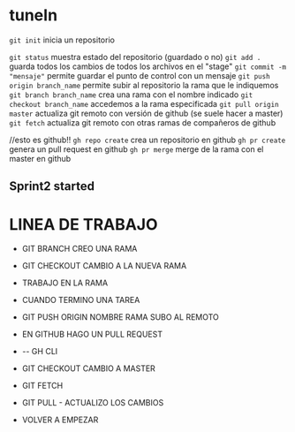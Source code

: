 # tuneIn

`git init` inicia un repositorio

`git status` muestra estado del repositorio (guardado o no)
`git add .` guarda todos los cambios de todos los archivos en el "stage"
`git commit -m "mensaje"` permite guardar el punto de control con un mensaje
`git push origin branch_name` permite subir al repositorio la rama que le indiquemos
`git branch branch_name` crea una rama con el nombre indicado
`git checkout branch_name` accedemos a la rama especificada
`git pull origin master` actualiza git remoto con versión de github (se suele hacer a master)
`git fetch` actualiza git remoto con otras ramas de compañeros de github

//esto es github!!
`gh repo create` crea un repositorio en github
`gh pr create` genera un pull request en github
`gh pr merge` merge de la rama con el master en github

## Sprint2 started

# LINEA DE TRABAJO

- GIT BRANCH CREO UNA RAMA
- GIT CHECKOUT CAMBIO A LA NUEVA RAMA

- TRABAJO EN LA RAMA
- CUANDO TERMINO UNA TAREA

- GIT PUSH ORIGIN NOMBRE RAMA SUBO AL REMOTO
- EN GITHUB HAGO UN PULL REQUEST

- -- GH CLI

- GIT CHECKOUT CAMBIO A MASTER

- GIT FETCH
- GIT PULL - ACTUALIZO LOS CAMBIOS

- VOLVER A EMPEZAR
